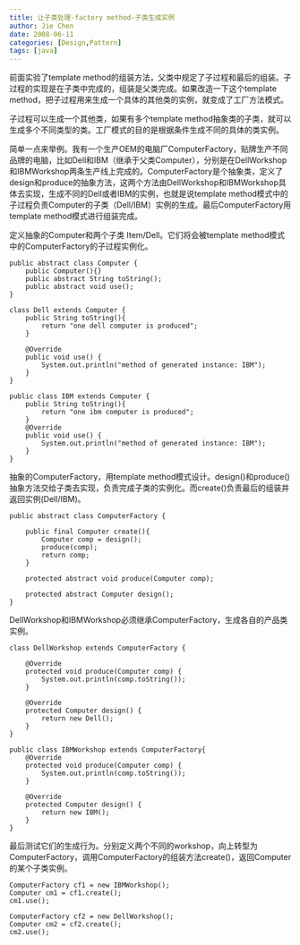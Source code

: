 ```yaml
---
title: 让子类处理-factory method-子类生成实例
author: Jie Chen
date: 2008-06-11
categories: [Design,Pattern]
tags: [java]
---
```


前面实验了template method的组装方法，父类中规定了子过程和最后的组装。子过程的实现是在子类中完成的，组装是父类完成。如果改造一下这个template method，把子过程用来生成一个具体的其他类的实例，就变成了工厂方法模式。


子过程可以生成一个其他类，如果有多个template method抽象类的子类，就可以生成多个不同类型的类。工厂模式的目的是根据条件生成不同的具体的类实例。

简单一点来举例。我有一个生产OEM的电脑厂ComputerFactory，贴牌生产不同品牌的电脑，比如Dell和IBM（继承于父类Computer），分别是在DellWorkshop和IBMWorkshop两条生产线上完成的。ComputerFactory是个抽象类，定义了design和produce的抽象方法，这两个方法由DellWorkshop和IBMWorkshop具体去实现，生成不同的Dell或者IBM的实例，也就是说template method模式中的子过程负责Computer的子类（Dell/IBM）实例的生成。最后ComputerFactory用template method模式进行组装完成。


定义抽象的Computer和两个子类 Item/Dell。它们将会被template method模式中的ComputerFactory的子过程实例化。

~~~
public abstract class Computer {
    public Computer(){}
    public abstract String toString();
    public abstract void use();
}
~~~
~~~
class Dell extends Computer {
    public String toString(){
        return "one dell computer is produced";
    }

    @Override
    public void use() {
        System.out.println("method of generated instance: IBM");
    }
}
~~~
~~~
public class IBM extends Computer {
    public String toString(){
        return "one ibm computer is produced";
    }
    @Override
    public void use() {
        System.out.println("method of generated instance: IBM");
    }
}
~~~

抽象的ComputerFactory，用template method模式设计。design()和produce()抽象方法交给子类去实现，负责完成子类的实例化。而create()负责最后的组装并返回实例(Dell/IBM)。

~~~
public abstract class ComputerFactory {

    public final Computer create(){
        Computer comp = design();
        produce(comp);
        return comp;
    }

    protected abstract void produce(Computer comp);

    protected abstract Computer design();
}
~~~

DellWorkshop和IBMWorkshop必须继承ComputerFactory，生成各自的产品类实例。

~~~
class DellWorkshop extends ComputerFactory {

    @Override
    protected void produce(Computer comp) {
        System.out.println(comp.toString());
    }

    @Override
    protected Computer design() {
        return new Dell();
    }
}
~~~
~~~
public class IBMWorkshop extends ComputerFactory{
    @Override
    protected void produce(Computer comp) {
        System.out.println(comp.toString());
    }

    @Override
    protected Computer design() {
        return new IBM();
    }
}
~~~

最后测试它们的生成行为。分别定义两个不同的workshop，向上转型为ComputerFactory，调用ComputerFactory的组装方法create()，返回Computer的某个子类实例。

~~~
ComputerFactory cf1 = new IBMWorkshop();
Computer cm1 = cf1.create();
cm1.use();

ComputerFactory cf2 = new DellWorkshop();
Computer cm2 = cf2.create();
cm2.use();
~~~
		
